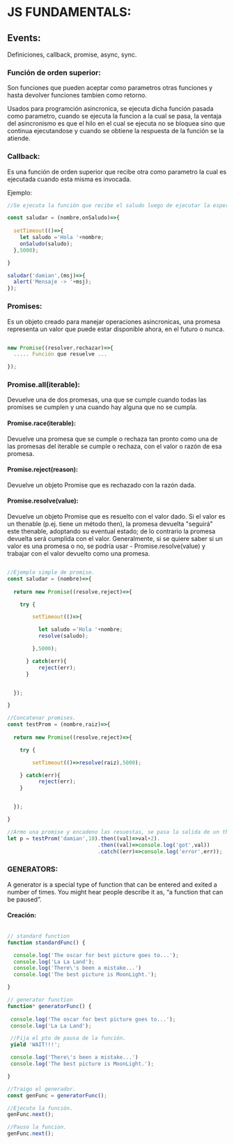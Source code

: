 # JS FUNDAMENTALS:

## Events:
Definiciones, callback, promise, async, sync.

### Función de orden superior:
Son funciones que pueden aceptar como parametros otras funciones y hasta devolver funciones tambien como retorno.

Usados para programción asincronica, se ejecuta dicha función pasada como parametro, cuando se ejecuta la funcion a la cual se pasa,
la ventaja del asincronismo es que el hilo en el cual se ejecuta no se bloquea sino que continua ejecutandose y cuando se obtiene la respuesta de la función se la atiende.

### Callback:
Es una función de orden superior que recibe otra como parametro la cual es ejecutada cuando esta misma es invocada.

Ejemplo:

```js
//Se ejecuta la función que recibe el saludo luego de ejecutar la espera de 5 segundos.

const saludar = (nombre,onSaludo)=>{
  
  setTimeout(()=>{
    let saludo ='Hola '+nombre;
    onSaludo(saludo);
  },5000);

}

saludar('damian',(msj)=>{ 
  alert('Mensaje -> '+msj);
});
```

### Promises:
Es un objeto creado para manejar operaciones asincronicas, una promesa representa un valor que puede estar disponible
ahora, en el futuro o nunca.

```js

new Promise((resolver,rechazar)=>{
  ..... Función que resuelve ...

});

```

### Promise.all(iterable):
Devuelve una de dos promesas, una que se cumple cuando todas las promises se cumplen y una cuando hay alguna que no se cumpla.

#### Promise.race(iterable):
Devuelve una promesa que se cumple o rechaza tan pronto como una de las promesas del iterable se cumple o rechaza, con el valor o razón de esa promesa.

#### Promise.reject(reason):
Devuelve un objeto Promise que es rechazado con la razón dada.

#### Promise.resolve(value):
Devuelve un objeto Promise que es resuelto con el valor dado. Si el valor es un thenable (p.ej. tiene un método then), la promesa devuelta "seguirá" este thenable, adoptando su eventual estado; de lo contrario la promesa devuelta será cumplida con el valor. Generalmente, si se quiere saber si un valor es una promesa o no, se podría usar - Promise.resolve(value) y trabajar con el valor devuelto como una promesa.

```js

//Ejemplo simple de promise.
const saludar = (nombre)=>{
  
  return new Promise((resolve,reject)=>{

    try {

        setTimeout(()=>{

          let saludo ='Hola '+nombre;
          resolve(saludo);

        },5000);

      } catch(err){
          reject(err);
      }


  }); 

}

//Concatenar promises.
const testProm = (nombre,raiz)=>{
  
  return new Promise((resolve,reject)=>{

    try {

        setTimeout(()=>resolve(raiz),5000);

    } catch(err){
          reject(err);
    }


  }); 

}

//Armo una promise y encadeno las resuestas, se pasa la salida de un then al otro.
let p = testProm('damian',10).then((val)=>val+2).
                             .then((val)=>console.log('got',val))
                             .catch((err)=>console.log('error',err));

```

### GENERATORS:

A generator is a special type of function that can be entered and exited a number of times. 
You might hear people describe it as, “a function that can be paused”.

#### Creación:

```js

// standard function
function standardFunc() {

  console.log('The oscar for best picture goes to...');
  console.log('La La Land');
  console.log('There\'s been a mistake...')
  console.log('The best picture is MoonLight.');

}

// generator function
function* generatorFunc() {
  
 console.log('The oscar for best picture goes to...');
 console.log('La La Land');

 //Fija el pto de pausa de la función.
 yield 'WAIT!!!';

 console.log('There\'s been a mistake...')
 console.log('The best picture is MoonLight.');

}

//Traigo el generador.
const genFunc = generatorFunc();

//Ejecuto la función.
genFunc.next();

//Pauso la funcion.
genFunc.next();
```
